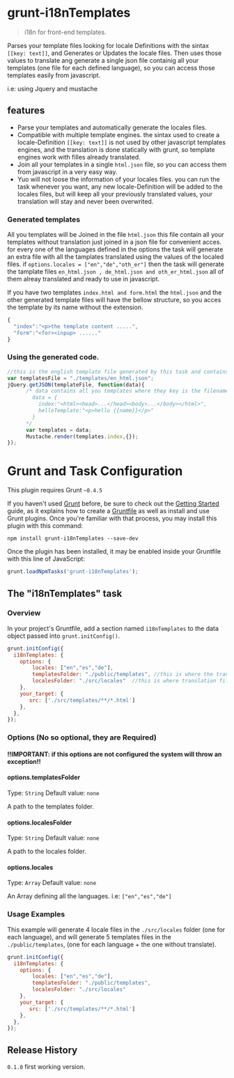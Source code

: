 # grunt-i18nTemplates

> i18n for front-end templates.


Parses your template files looking for locale Definitions with the sintax `[[key: text]]`, and Generates or Updates the locale files. 
Then uses those values to translate ang generate a single json file containig all your templates  (one file for each defined language), so you can access those templates easily from javascript.

i.e: using Jquery and mustache

## features
+ Parse your templates and automatically generate the locales files.
+ Compatible with multiple template engines. the sintax used to create a locale-Definition `[[key: text]]` is not used by other javascript templates engines, and the translation is done statically with grunt, so template engines work with filles already translated.
+ Join all your templates in a single `html.json` file, so you can access them from javascript in a very easy way.
+ Yuo will not loose the information of your locales files. you can run the task whenever you want, any new locale-Definition will be added to the locales files, but will keep all your previously translated values, your translation will stay and never been overwrited.


### Generated templates
All you templates will be Joined in the file `html.json` this file contain all your templates without translation just joined in a json file for convenient acces.
for every one of the languages defined in the options the task will generate an extra file with all the tamplates translated using the values of the localed files. if `options.locales = ["en","de","oth_er"]` then the task will generate the tamplate files `en_html.json , de_html.json and oth_er_html.json` all of them alreay translated and ready to use in javascript.

If you have two templates `index.html and form.html` the `html.json` and the other generated template files will have the bellow structure, so you acces the template by its name without the extension.
```js
{
  "index":"<p>the template content .....",
  "form":"<for><inpup> ......"
}
```

### Using the generated code.
```js
//this is the english template file generated by this task and contains all you templates.
var templatesFile = "./templates/en_html.json";
jQuery.getJSON(templateFile, function(data){
      /* data contains all you templates where they key is the filename wihtout extension.
        data = { 
          index:"<html><head>...</head><body>...</body></html>",
          helloTemplate:"<p>hello {{name}}</p>"
        }
      */
      var templates = data;
      Mustache.render(templates.index,{});
});  
```

# Grunt and Task Configuration
This plugin requires Grunt `~0.4.5`

If you haven't used [Grunt](http://gruntjs.com/) before, be sure to check out the [Getting Started](http://gruntjs.com/getting-started) guide, as it explains how to create a [Gruntfile](http://gruntjs.com/sample-gruntfile) as well as install and use Grunt plugins. Once you're familiar with that process, you may install this plugin with this command:

```shell
npm install grunt-i18nTemplates --save-dev
```

Once the plugin has been installed, it may be enabled inside your Gruntfile with this line of JavaScript:

```js
grunt.loadNpmTasks('grunt-i18nTemplates');
```

## The "i18nTemplates" task

### Overview
In your project's Gruntfile, add a section named `i18nTemplates` to the data object passed into `grunt.initConfig()`.

```js
grunt.initConfig({
  i18nTemplates: {
  	options: {
    	locales: ["en","es","de"],
        templatesFolder: "./public/templates", //this is where the translated templates will be generated
        localesFolder: "./src/locales"  //this is where translation files will be stored	
   	},
  	your_target: {
       src: ['./src/templates/**/*.html']
    },
  },
});
```

### Options (No so optional, they are Required) 

#### !!IMPORTANT: if this options are not configured the system will throw an exception!!

#### options.templatesFolder
Type: `String`
Default value: `none`

A path to the templates folder.

#### options.localesFolder
Type: `String`
Default value: `none`

A path to the locales folder.

#### options.locales
Type: `Array`
Default value: `none`

An Array defining all the languages. i.e: `["en","es","de"]`

### Usage Examples
This example will generate 4 locale files in the `./src/locales` folder (one for each language), and will generate 5 templates files in the `./public/templates`, (one for each language + the one without translate).
```js
grunt.initConfig({
  i18nTemplates: {
  	options: {
    	locales: ["en","es","de"],
        templatesFolder: "./public/templates", 
        localesFolder: "./src/locales" 	
   	},
  	your_target: {
       src: ['./src/templates/**/*.html']
    },
  },
});
```

## Release History
`0.1.0`  first working version. 
